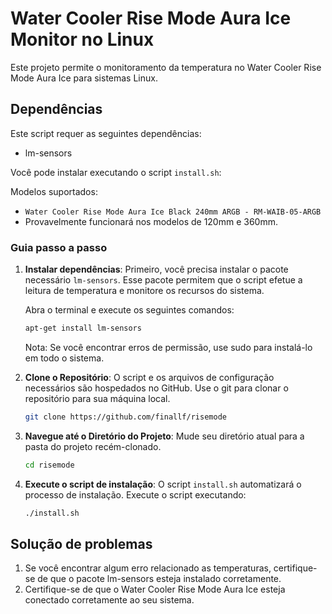 # Water Cooler Rise Mode Aura Ice Monitor no Linux

Este projeto permite o monitoramento da temperatura no Water Cooler Rise Mode Aura Ice para sistemas Linux.

## Dependências

Este script requer as seguintes dependências:
- lm-sensors

Você pode instalar executando o script `install.sh`:

Modelos suportados:
- `Water Cooler Rise Mode Aura Ice Black 240mm ARGB - RM-WAIB-05-ARGB`
- Provavelmente funcionará nos modelos de 120mm e 360mm.

### Guia passo a passo

1. **Instalar dependências**: Primeiro, você precisa instalar o pacote necessário `lm-sensors`. Esse pacote permitem que o script efetue a leitura de temperatura e monitore os recursos do sistema.
										
    Abra o terminal e execute os seguintes comandos:
    ```bash
    apt-get install lm-sensors
    ```
	Nota: Se você encontrar erros de permissão, use sudo para instalá-lo em todo o sistema.

2. **Clone o Repositório**: O script e os arquivos de configuração necessários são hospedados no GitHub. Use o git para clonar o repositório para sua máquina local.

    ```bash
    git clone https://github.com/finallf/risemode
    ```

3. **Navegue até o Diretório do Projeto**: Mude seu diretório atual para a pasta do projeto recém-clonado.

    ```bash
    cd risemode
    ```

4. **Execute o script de instalação**: O script `install.sh` automatizará o processo de instalação. Execute o script executando:

    ```bash
    ./install.sh
    ```

## Solução de problemas

1) Se você encontrar algum erro relacionado as temperaturas, certifique-se de que o pacote lm-sensors esteja instalado corretamente.
2) Certifique-se de que o Water Cooler Rise Mode Aura Ice esteja conectado corretamente ao seu sistema.
